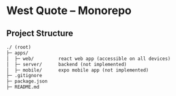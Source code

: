 # West Quote – Monorepo

## Project Structure

```txt
./ (root)
├─ apps/
│  ├─ web/         react web app (accessible on all devices)
│  ├─ server/      backend (not implemented)
│  ├─ mobile/      expo mobile app (not implemented)
├─ .gitignore
├─ package.json
├─ README.md
```
